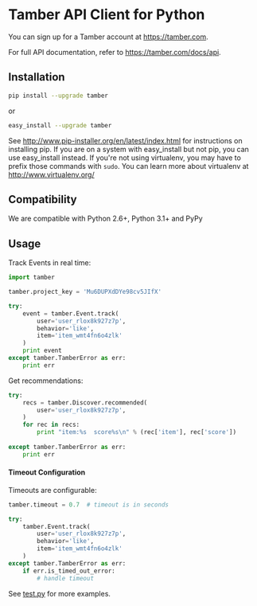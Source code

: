 # Tamber API Client for Python

You can sign up for a Tamber account at https://tamber.com.

For full API documentation, refer to https://tamber.com/docs/api.

## Installation

```sh
pip install --upgrade tamber
```

or

```sh
easy_install --upgrade tamber
```

See http://www.pip-installer.org/en/latest/index.html for instructions
on installing pip. If you are on a system with easy_install but not
pip, you can use easy_install instead. If you're not using virtualenv,
you may have to prefix those commands with `sudo`. You can learn more
about virtualenv at http://www.virtualenv.org/


## Compatibility

We are compatible with Python 2.6+, Python 3.1+ and PyPy


## Usage

Track Events in real time:

```python
import tamber

tamber.project_key = 'Mu6DUPXdDYe98cv5JIfX'

try:
    event = tamber.Event.track(
        user='user_rlox8k927z7p',
        behavior='like',
        item='item_wmt4fn6o4zlk'
    )
    print event
except tamber.TamberError as err:
    print err
```

Get recommendations:

```python
try:
    recs = tamber.Discover.recommended(
        user='user_rlox8k927z7p',
    )
    for rec in recs:
        print "item:%s  score%s\n" % (rec['item'], rec['score'])
        
except tamber.TamberError as err:
    print err
```

#### Timeout Configuration


Timeouts are configurable:

```python
tamber.timeout = 0.7  # timeout is in seconds

try:
    tamber.Event.track(
        user='user_rlox8k927z7p',
        behavior='like',
        item='item_wmt4fn6o4zlk'
    )
except tamber.TamberError as err:
    if err.is_timed_out_error:
        # handle timeout
```

See [test.py](https://github.com/tamber/tamber-python/blob/master/test/test.py) for more examples.

